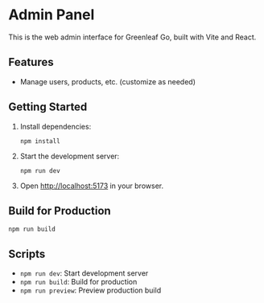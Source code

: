 # Admin Panel

This is the web admin interface for Greenleaf Go, built with Vite and React.

## Features

- Manage users, products, etc. (customize as needed)

## Getting Started

1. Install dependencies:

   ```
   npm install
   ```

2. Start the development server:

   ```
   npm run dev
   ```

3. Open [http://localhost:5173](http://localhost:5173) in your browser.

## Build for Production

```
npm run build
```

## Scripts

- `npm run dev`: Start development server
- `npm run build`: Build for production
- `npm run preview`: Preview production build
